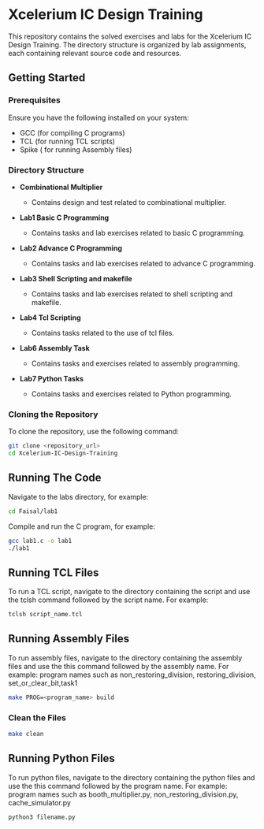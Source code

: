 # Xcelerium IC Design Training

This repository contains the solved exercises and labs for the Xcelerium IC Design Training. The directory structure is organized by lab assignments, each containing relevant source code and resources.

## Getting Started

### Prerequisites

Ensure you have the following installed on your system:
- GCC (for compiling C programs)
- TCL (for running TCL scripts)
- Spike ( for running Assembly files)

### Directory Structure

- **Combinational Multiplier**
  - Contains design and test related to combinational multiplier.
  
- **Lab1 Basic C Programming**
  - Contains tasks and lab exercises related to basic C programming.

- **Lab2 Advance C Programming**
  - Contains tasks and lab exercises related to advance C programming.

- **Lab3 Shell Scripting and makefile**
  - Contains tasks and lab exercises related to shell scripting and makefile.

- **Lab4 Tcl Scripting**
  - Contains tasks related to the use of tcl files.
  
- **Lab6 Assembly Task**
  - Contains tasks and exercises related to assembly programming.
  
- **Lab7 Python Tasks**
  - Contains tasks and exercises related to Python programming.

### Cloning the Repository

To clone the repository, use the following command:

```bash
git clone <repository_url>
cd Xcelerium-IC-Design-Training
```

## Running The Code

Navigate to the labs directory, for example:
```bash
cd Faisal/lab1
```


Compile and run the C program, for example:

```bash
gcc lab1.c -o lab1
./lab1
```

## Running TCL Files

To run a TCL script, navigate to the directory containing the script and use the tclsh command followed by the script name. For example:

```bash
tclsh script_name.tcl
```

## Running Assembly Files

To run assembly files, navigate to the directory containing the assembly files and use the this command followed by the assembly name. For example: program names such as non_restoring_division, restoring_division, set_or_clear_bit,task1

```bash
make PROG=<program_name> build
```

### Clean the Files
```bash
make clean
```

## Running Python Files

To run python files, navigate to the directory containing the python files and use the this command followed by the program name. For example: program names such as booth_multiplier.py, non_restoring_division.py, cache_simulator.py

```bash
python3 filename.py
```


